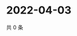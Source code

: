 # 2022-04-03

共 0 条

<!-- BEGIN WEIBO -->
<!-- 最后更新时间 Sun Apr 03 2022 19:12:48 GMT+0800 (China Standard Time) -->

<!-- END WEIBO -->
